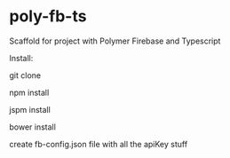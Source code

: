 # poly-fb-ts
Scaffold for project with Polymer Firebase and Typescript

Install: 

git clone

npm install

jspm install

bower install

create fb-config.json file with all the apiKey stuff
